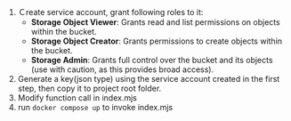 1. Ｃreate service account, grant following roles to it:
   - **Storage Object Viewer**: Grants read and list permissions on objects within the bucket.
   - **Storage Object Creator**: Grants permissions to create objects within the bucket.
   - **Storage Admin**: Grants full control over the bucket and its objects (use with caution, as this provides broad access).
2. Generate a key(json type) using the service account created in the first step, then copy it to project root folder.
3. Modify function call in index.mjs
4. run `docker compose up` to invoke index.mjs